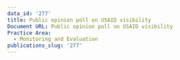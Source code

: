 ```yaml
---
data_id: '277'
title: Public opinion poll on USAID visibility
Document URL: Public opinion poll on USAID visibility
Practice Area:
  - Monitoring and Evaluation
publications_slug: '277'
---
```

